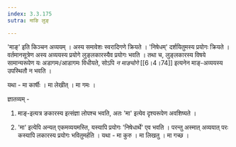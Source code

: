 ```yaml
---
index: 3.3.175
sutra: माङि लुङ्

---
```

'माङ्' इति किञ्चन अव्ययम् । अस्य समावेशः स्वरादिगणे क्रियते । 'निषेधम्' दर्शयितुमस्य प्रयोगः क्रियते । वर्तमानसूत्रेण अस्य अव्ययस्य प्रयोगे लुङ्लकारस्यैव प्रयोगः भवति । तथा च, लुङ्लकारस्य विषये सामान्यरूपेण यः अडागमः/आडागमः विधीयते, सोऽपि _न माङ्योगे_ [[6।4।74]] इत्यनेन माङ्-अव्ययस्य उपस्थितौ न भवति ।       

       

यथा - मा कार्षीः । मा लेखीत् । मा गमः ।



ज्ञातव्यम् - 

1. माङ्-इत्यत्र ङकारस्य इत्संज्ञा लोपश्च भवति, अतः 'मा' इत्येव दृश्यरूपेण अवशिष्यते ।

2. 'मा' इत्येपि अन्यत् एकमव्ययमस्ति, यस्यापि प्रयोगः 'निषेधार्थे' एव भवति । परन्तु अस्मात् अव्ययात् परः कस्यापि लकारस्य प्रयोगः भवितुमर्हति । यथा - मा कुरु । मा लिखतु । मा गच्छ । 